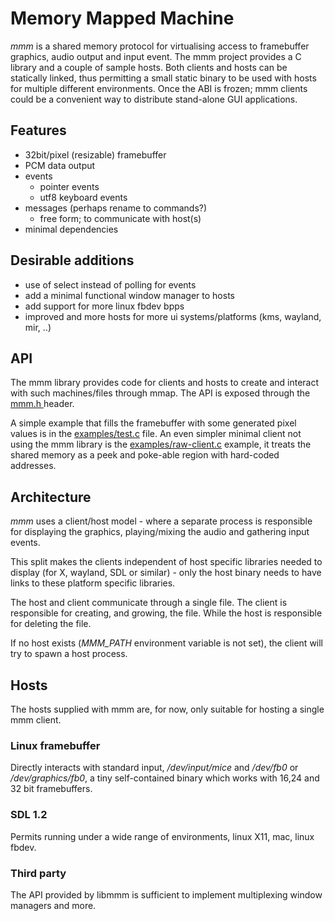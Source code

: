 Memory Mapped Machine
=====================

_mmm_ is a shared memory protocol for virtualising access to framebuffer
graphics, audio output and input event. The mmm project provides a C library
and a couple of sample hosts. Both clients and hosts can be statically linked,
thus permitting a small static binary to be used with hosts for multiple
different environments. Once the ABI is frozen; mmm clients could be a
convenient way to distribute stand-alone GUI applications.

Features
--------

 - 32bit/pixel (resizable) framebuffer
 - PCM data output
 - events
   - pointer events
   - utf8 keyboard events
 - messages (perhaps rename to commands?)
   - free form; to communicate with host(s)
 - minimal dependencies

Desirable additions
-------------------

 - use of select instead of polling for events
 - add a minimal functional window manager to hosts
 - add support for more linux fbdev bpps
 - improved and more hosts for more ui systems/platforms (kms, wayland, mir, ..)

API
---

The mmm library provides code for clients and hosts to create and interact
with such machines/files through mmap. The API is exposed through the [mmm.h
](../../blob/master/lib/mmm.h#L36) header.

A simple example that fills the framebuffer with some generated pixel values
is in the [examples/test.c](../../blob/master/examples/test.c) file. An even
simpler minimal client not using the mmm library is the
[examples/raw-client.c](../../blob/master/examples/raw-client.c) example, it
treats the shared memory as a peek and poke-able region with hard-coded
addresses.

Architecture
------------

_mmm_ uses a client/host model - where a separate process is responsible for
displaying the graphics, playing/mixing the audio and gathering input events.

This split makes the clients independent of host specific libraries needed to
display (for X, wayland, SDL or similar) - only the host binary needs to have
links to these platform specific libraries.

The host and client communicate through a single file. The client is
responsible for creating, and growing, the file.  While the host is
responsible for deleting the file.

If no host exists (*MMM\_PATH* environment variable is not set), the client
will try to spawn a host process.

Hosts
-----

The hosts supplied with mmm are, for now, only suitable for hosting a single
mmm client.

### Linux framebuffer

Directly interacts with standard input, _/dev/input/mice_ and _/dev/fb0_ or
_/dev/graphics/fb0_, a tiny self-contained binary which works with 16,24 and
32 bit framebuffers.

### SDL 1.2

Permits running under a wide range of environments, linux X11, mac, linux
fbdev.

### Third party

The API provided by libmmm is sufficient to implement multiplexing window
managers and more.
